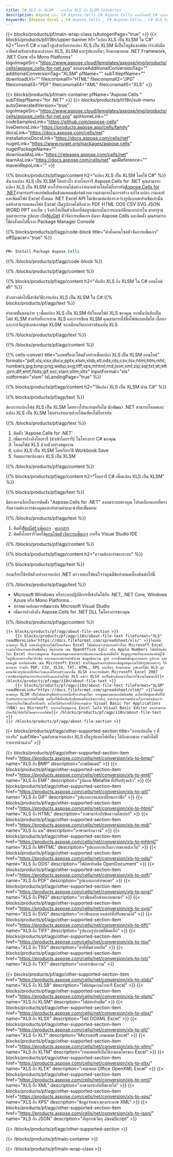 ```yaml
---
title: C# XLS ถึง XLSM - ออนไลน์ XLS ถึง XLSM Converter
description: Aspose เก่ง. C# Aspose.Cells C# Aspose Cells ออนไลน์ฟรี C# แปลง XLS เป็น XLSM บันทึกรูปแบบ รูปแบบ C# XLS ถึง XLSM บันทึก XLS ถึง XLSM C#
keywords: [Aspose Excel., C# Aspose.Cells., C# Aspose Cells., C# XLS to XLSM saveformat., Free Online XLS to XLSM C#., C# Convert XLS to XLSM]
---
```

{{< blocks/products/pf/main-wrap-class isAutogenPage="true" >}}
{{< blocks/products/pf/i18n/upper-banner h1="แปลง XLS เป็น XLSM ใน C#" h2="ไลบรารี C# ความเร็วสูงสำหรับการแปลง XLS เป็น XLSM นี่เป็นโซลูชันซอฟต์แวร์ระดับมืออาชีพสำหรับนำเข้าและส่งออก XLS, XLSM และรูปแบบอื่นๆ อีกมากมายบน .NET Framework, .NET Core หรือ Mono Platforms" logoImageSrc="https://www.aspose.cloud/templates/aspose/img/products/cells/aspose_cells-for-net.svg" sourceAdditionalConversionTag="" additionalConversionTag="XLSM" pfName="" subTitlepfName="" downloadUrl="" fileiconsmall1="HTML" fileiconsmall2="JPG" fileiconsmall3="PDF" fileiconsmall4="XML" fileiconsmall5="XLS" >}}

{{< blocks/products/pf/main-container pfName="Aspose.Cells " subTitlepfName="for .NET" >}}
{{< blocks/products/pf/i18n/sub-menu autoGeneratedVersion="true" logoImageSrc="https://www.aspose.cloud/templates/aspose/img/products/cells/aspose_cells-for-net.svg" apiHomeLink="" codeSamplesLink="https://github.com/aspose-cells" liveDemosLink="https://products.aspose.app/cells/family" docsLink="https://docs.aspose.com/cells/net" installationsDocsLink="https://docs.aspose.com/cells/net" nugetLink="https://www.nuget.org/packages/aspose.cells" nugetPackageName="" downloadAsLink="https://releases.aspose.com/cells/net" learnAsLink="https://docs.aspose.com/cells/net" apiReference="" mavenRepoLink="" >}}

{{% blocks/products/pf/agp/content h2="แปลง XLS เป็น XLSM โดยใช้ C#" %}}
ฉันจะแปลง XLS เป็น XLSM ได้อย่างไร ด้วยไลบรารี Aspose.Cells for .NET คุณสามารถแปลง XLS เป็น XLSM ทางโปรแกรมได้อย่างง่ายดายด้วยโค้ดไม่กี่บรรทัด[Aspose.Cells for .NET](https://products.aspose.com/cells/net)สามารถสร้างแอปพลิเคชันข้ามแพลตฟอร์มด้วยความสามารถในการสร้าง แก้ไข แปลง เรนเดอร์ และพิมพ์ไฟล์ Excel ทั้งหมด .NET Excel API ไม่เพียงแต่แปลงระหว่างรูปแบบสเปรดชีตเท่านั้น แต่ยังสามารถแสดงไฟล์ Excel เป็นรูปภาพได้อีกด้วย PDF HTML ODS CSV SVG JSON WORD PPT และอื่น ๆ จึงทำให้เป็นตัวเลือกที่สมบูรณ์แบบในการแลกเปลี่ยนเอกสารใน มาตรฐานอุตสาหกรรม รูปแบบ เปิด[NuGet](https://www.nuget.org/packages/aspose.cells) ตัวจัดการแพ็คเกจ ค้นหา Aspose.Cells และติดตั้ง คุณสามารถใช้คำสั่งต่อไปนี้จาก Package Manager Console

{{% blocks/products/pf/agp/code-block title="คำสั่งคอนโซลตัวจัดการแพ็คเกจ" offSpacer="true" %}}

```cs

PM> Install-Package Aspose.Cells

```

{{% /blocks/products/pf/agp/code-block %}}

{{% /blocks/products/pf/agp/content %}}

{{% blocks/products/pf/agp/content h2="บันทึก XLS ถึง XLSM ใน C# ออนไลน์ฟรี" %}}

ตัวอย่างต่อไปนี้สาธิตวิธีการแปลง XLS เป็น XLSM ใน C#
{{% blocks/products/pf/agp/text %}}

ทำตามขั้นตอนง่าย ๆ เพื่อแปลง XLS เป็น XLSM อัปโหลดไฟล์ XLS ของคุณ จากนั้นบันทึกเป็นไฟล์ XLSM สำหรับทั้งการอ่าน XLS และการเขียน XLSM คุณสามารถใช้ชื่อไฟล์แบบเต็มได้ เนื้อหาและการจัดรูปแบบเอาต์พุต XLSM จะเหมือนกับเอกสารต้นฉบับ XLS

{{% /blocks/products/pf/agp/text %}}

{{% /blocks/products/pf/agp/content %}}

{{% cells-convert title="แอพฟรีและโค้ดตัวอย่างเพื่อแปลง XLS เป็น XLSM ออนไลน์" formats="pdf;xls;xlsx;docx;pptx;xlsm;xlsb;xlt;ods;ots;csv;tsv;html;htm;mht;numbers;jpg;bmp;png;webp;svg;tiff;xps;mhtml;md;json;xml;zip;sql;txt;et;ett;prn;dif;emf;fods;gif;sxc;xlam;xltm;xltx" InputFormat="xls" outformat="xlsm" IsLandingPage="true" %}}

{{% blocks/products/pf/agp/content h2="วิธีแปลง XLS เป็น XLSM ผ่าน C#" %}}

{{% blocks/products/pf/agp/text %}}

ต้องการแปลงไฟล์ XLS เป็น XLSM โดยทางโปรแกรมหรือไม่ นักพัฒนา .NET สามารถโหลดและแปลง XLS เป็น XLSM ได้อย่างง่ายดายด้วยโค้ดเพียงไม่กี่บรรทัด

{{% /blocks/products/pf/agp/text %}}

1.  ติดตั้ง 'Aspose.Cells for .NET'
1.  เพิ่มการอ้างอิงไลบรารี (นำเข้าไลบรารี) ในโครงการ C# ของคุณ
1.  โหลดไฟล์ XLS ด้วยตัวอย่างสมุดงาน
1.  แปลง XLS เป็น XLSM โดยเรียกวิธี Workbook.Save
1.  รับผลการแปลงของ XLS เป็น XLSM

{{% /blocks/products/pf/agp/content %}}

{{% blocks/products/pf/agp/content h2="ไลบรารี C# เพื่อแปลง XLS เป็น XLSM" %}}

{{% blocks/products/pf/agp/text %}}

มีสองทางเลือกในการติดตั้ง "Aspose.Cells for .NET" ลงบนระบบของคุณ โปรดเลือกแบบที่ตรงกับความต้องการของคุณและทำตามคำแนะนำทีละขั้นตอน:

{{% /blocks/products/pf/agp/text %}}

1.  ติดตั้ง[NuGet แพ๊คเกจ](https://www.nuget.org/packages/Aspose.Cells/) . ดู[เอกสาร](https://docs.aspose.com/cells/net/installation/#install-asposecells-for-net-through-nuget)
1.  ติดตั้งไลบรารีโดยใช้[คอนโซลตัวจัดการแพ็คเกจ](https://docs.aspose.com/cells/net/installation/#install-asposecells-using-the-package-manager-console) ภายใน Visual Studio IDE

{{% /blocks/products/pf/agp/content %}}

{{% blocks/products/pf/agp/content h2="ความต้องการของระบบ" %}}

{{% blocks/products/pf/agp/text %}}

 ก่อนเรียกใช้รหัสตัวอย่างการแปลง .NET ตรวจสอบให้แน่ใจว่าคุณมีข้อกำหนดเบื้องต้นต่อไปนี้

{{% /blocks/products/pf/agp/text %}}

-  Microsoft Windows หรือระบบปฏิบัติการที่เข้ากันได้กับ .NET, .NET Core, Windows Azure หรือ Mono Platforms..
-  สภาพแวดล้อมการพัฒนาเช่น Microsoft Visual Studio
-  เพิ่มการอ้างอิงถึง Aspose.Cells for .NET DLL ในโครงการของคุณ

{{% /blocks/products/pf/agp/content %}}

<!-- aboutfile Starts -->
    {{< blocks/products/pf/agp/about-file-section >}}
        {{< blocks/products/pf/agp/i18n/about-file-text fileFormat="XLS" readMoreLink="https://docs.fileformat.com/spreadsheet/xls/" >}}ไฟล์ที่มีนามสกุล XLS แสดงถึงรูปแบบไฟล์ไบนารีของ Excel ไฟล์ดังกล่าวสามารถสร้างโดย Microsoft Excel รวมถึงโปรแกรมสเปรดชีตอื่นๆ ที่คล้ายกัน เช่น OpenOffice Calc หรือ Apple Numbers ไฟล์ที่บันทึกโดย Excel เรียกว่าสมุดงาน ซึ่งแต่ละสมุดงานสามารถมีแผ่นงานหนึ่งแผ่นขึ้นไป ข้อมูลถูกจัดเก็บและแสดงต่อผู้ใช้ในรูปแบบตารางในเวิร์กชีต และสามารถขยายค่าตัวเลข ข้อมูลข้อความ สูตร การเชื่อมต่อข้อมูลภายนอก รูปภาพ และแผนภูมิ แอปพลิเคชัน เช่น Microsoft Excel ช่วยให้คุณสามารถส่งออกข้อมูลสมุดงานไปยังรูปแบบต่างๆ ได้มากมาย รวมถึง PDF, CSV, XLSX, TXT, HTML, XPS และอื่นๆ อีกมากมาย รูปแบบไฟล์ XLS ถูกแทนที่ด้วยรูปแบบที่เปิดกว้างและมีโครงสร้างมากขึ้น XLSX ด้วยการเปิดตัว Microsoft Excel 2007 เวอร์ชันล่าสุดยังคงรองรับการสร้างและอ่านไฟล์ XLS แม้ว่า XLSX จะเป็นตัวเลือกแรกในการใช้งานในขณะนี้{{< /blocks/products/pf/agp/i18n/about-file-text >}}
        {{< blocks/products/pf/agp/i18n/about-file-text fileFormat="XLSM" readMoreLink="https://docs.fileformat.com/spreadsheet/xlsm/" >}}ไฟล์ที่มีนามสกุล XLSM เป็นไฟล์สเปรดชีตประเภทหนึ่งที่รองรับมาโคร จากมุมมองของแอปพลิเคชัน มาโครคือชุดคำสั่งที่ใช้สำหรับกระบวนการอัตโนมัติ แมโครใช้เพื่อบันทึกขั้นตอนที่ดำเนินการซ้ำๆ และอำนวยความสะดวกในการดำเนินการโดยการเรียกใช้แมโครอีกครั้ง มาโครได้รับการตั้งโปรแกรมด้วย Visual Basic for Applications (VBA) ของ Microsoft จากภายในสมุดงาน Excel โดยใช้ Visual Basic Editor และสามารถเรียกใช้/ดีบักได้โดยตรงจากที่นั่น{{< /blocks/products/pf/agp/i18n/about-file-text >}}
    {{< /blocks/products/pf/agp/about-file-section >}}
<!-- aboutfile Ends -->

{{< blocks/products/pf/agp/other-supported-section title="การแปลงอื่น ๆ ที่รองรับ" subTitle="คุณยังสามารถแปลง XLS เป็นรูปแบบไฟล์อื่นๆ ได้อีกมากมาย รวมถึงไม่กี่รายการด้านล่าง" >}}

{{< blocks/products/pf/agp/other-supported-section-item href="https://products.aspose.com/cells/net/conversion/xls-to-bmp/" name="XLS ถึง BMP" description="ภาพบิตแมป" >}}
{{< blocks/products/pf/agp/other-supported-section-item href="https://products.aspose.com/cells/net/conversion/xls-to-emf/" name="XLS ถึง EMF" description="รูปแบบ Metafile ที่ปรับปรุงแล้ว" >}}
{{< blocks/products/pf/agp/other-supported-section-item href="https://products.aspose.com/cells/net/conversion/xls-to-gif/" name="XLS ถึง GIF" description="รูปแบบการแลกเปลี่ยนกราฟิก" >}}
{{< blocks/products/pf/agp/other-supported-section-item href="https://products.aspose.com/cells/net/conversion/xls-to-html/" name="XLS ถึง HTML" description="ภาษามาร์กอัปข้อความไฮเปอร์" >}}
{{< blocks/products/pf/agp/other-supported-section-item href="https://products.aspose.com/cells/net/conversion/xls-to-md/" name="XLS ถึง นพ" description="ภาษามาร์กดาวน์" >}}
{{< blocks/products/pf/agp/other-supported-section-item href="https://products.aspose.com/cells/net/conversion/xls-to-mhtml/" name="XLS ถึง MHTML" description="รูปแบบการเก็บถาวรของหน้าเว็บ" >}}
{{< blocks/products/pf/agp/other-supported-section-item href="https://products.aspose.com/cells/net/conversion/xls-to-ods/" name="XLS ถึง ODS" description="ไฟล์สเปรดชีต OpenDocument" >}}
{{< blocks/products/pf/agp/other-supported-section-item href="https://products.aspose.com/cells/net/conversion/xls-to-pdf/" name="XLS ถึง PDF" description="รูปแบบเอกสารพกพา" >}}
{{< blocks/products/pf/agp/other-supported-section-item href="https://products.aspose.com/cells/net/conversion/xls-to-png/" name="XLS ถึง PNG" description="กราฟิกเครือข่ายแบบพกพา" >}}
{{< blocks/products/pf/agp/other-supported-section-item href="https://products.aspose.com/cells/net/conversion/xls-to-svg/" name="XLS ถึง SVG" description="กราฟิกแบบเวกเตอร์ที่ปรับขนาดได้" >}}
{{< blocks/products/pf/agp/other-supported-section-item href="https://products.aspose.com/cells/net/conversion/xls-to-tiff/" name="XLS ถึง TIFF" description="รูปแบบรูปภาพที่ติดแท็ก" >}}
{{< blocks/products/pf/agp/other-supported-section-item href="https://products.aspose.com/cells/net/conversion/xls-to-tsv/" name="XLS ถึง TSV" description="ค่าที่คั่นด้วยแท็บ" >}}
{{< blocks/products/pf/agp/other-supported-section-item href="https://products.aspose.com/cells/net/conversion/xls-to-txt/" name="XLS ถึง TXT" description="เอกสารข้อความ" >}}

{{< blocks/products/pf/agp/other-supported-section-item href="https://products.aspose.com/cells/net/conversion/xls-to-xlsb/" name="XLS ถึง XLSB" description="ไฟล์สมุดงานไบนารี Excel" >}}
{{< blocks/products/pf/agp/other-supported-section-item href="https://products.aspose.com/cells/net/conversion/xls-to-xlsm/" name="XLS ถึง XLSM" description="ไฟล์สเปรดชีต" >}}
{{< blocks/products/pf/agp/other-supported-section-item href="https://products.aspose.com/cells/net/conversion/xls-to-xlsx/" name="XLS ถึง XLSX" description="ไฟล์ OOXML Excel" >}}
{{< blocks/products/pf/agp/other-supported-section-item href="https://products.aspose.com/cells/net/conversion/xls-to-xlt/" name="XLS ถึง XLT" description="Microsoft เทมเพลต Excel" >}}
{{< blocks/products/pf/agp/other-supported-section-item href="https://products.aspose.com/cells/net/conversion/xls-to-xltm/" name="XLS ถึง XLTM" description="เทมเพลตที่เปิดใช้งานแมโครของ Excel" >}}
{{< blocks/products/pf/agp/other-supported-section-item href="https://products.aspose.com/cells/net/conversion/xls-to-xltx/" name="XLS ถึง XLTX" description="เทมเพลต Office OpenXML Excel" >}}
{{< blocks/products/pf/agp/other-supported-section-item href="https://products.aspose.com/cells/net/conversion/xls-to-xml/" name="XLS ถึง XML" description="ภาษามาร์กอัปที่ขยายได้" >}}
{{< blocks/products/pf/agp/other-supported-section-item href="https://products.aspose.com/cells/net/conversion/xls-to-xps/" name="XLS ถึง XPS" description="ข้อมูลจำเพาะของกระดาษ XML" >}}
{{< blocks/products/pf/agp/other-supported-section-item href="https://products.aspose.com/cells/net/conversion/xls-to-json/" name="XLS ถึง JSON" description="สัญกรณ์วัตถุ JavaScript" >}}

{{< /blocks/products/pf/agp/other-supported-section >}}

{{< /blocks/products/pf/main-container >}}
    
{{< /blocks/products/pf/main-wrap-class >}}
